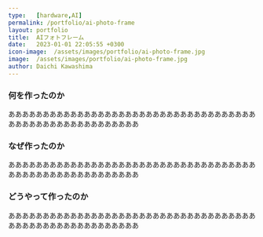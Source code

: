 ```yaml
---
type:   [hardware,AI]
permalink: /portfolio/ai-photo-frame
layout: portfolio
title:  AIフォトフレーム
date:   2023-01-01 22:05:55 +0300
icon-image:  /assets/images/portfolio/ai-photo-frame.jpg
image:  /assets/images/portfolio/ai-photo-frame.jpg
author: Daichi Kawashima
---
```


### 何を作ったのか
あああああああああああああああああああああああああああああああああああああああああああああああああああああああ

### なぜ作ったのか
あああああああああああああああああああああああああああああああああああああああああああああああああああああああ

### どうやって作ったのか
あああああああああああああああああああああああああああああああああああああああああああああああああああああああ